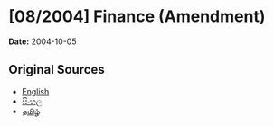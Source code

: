 # [08/2004] Finance (Amendment)

**Date:** 2004-10-05

## Original Sources

- [English](https://documents.gov.lk/view/acts/2004/10/08-2004_E.pdf)
- [සිංහල](https://documents.gov.lk/view/acts/2004/10/08-2004_S.pdf)
- [தமிழ்](https://documents.gov.lk/view/acts/2004/10/08-2004_T.pdf)
